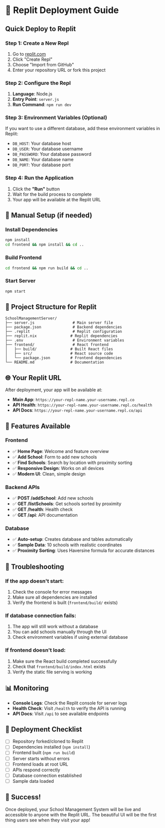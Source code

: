 # 🚀 Replit Deployment Guide

## Quick Deploy to Replit

### Step 1: Create a New Repl
1. Go to [replit.com](https://replit.com)
2. Click "Create Repl"
3. Choose "Import from GitHub"
4. Enter your repository URL or fork this project

### Step 2: Configure the Repl
1. **Language**: Node.js
2. **Entry Point**: `server.js`
3. **Run Command**: `npm run dev`

### Step 3: Environment Variables (Optional)
If you want to use a different database, add these environment variables in Replit:
- `DB_HOST`: Your database host
- `DB_USER`: Your database username  
- `DB_PASSWORD`: Your database password
- `DB_NAME`: Your database name
- `DB_PORT`: Your database port

### Step 4: Run the Application
1. Click the **"Run"** button
2. Wait for the build process to complete
3. Your app will be available at the Replit URL

## 🔧 Manual Setup (if needed)

### Install Dependencies
```bash
npm install
cd frontend && npm install && cd ..
```

### Build Frontend
```bash
cd frontend && npm run build && cd ..
```

### Start Server
```bash
npm start
```

## 📁 Project Structure for Replit

```
SchoolManagementServer/
├── server.js                 # Main server file
├── package.json              # Backend dependencies
├── .replit                   # Replit configuration
├── replit.nix               # Replit dependencies
├── .env                      # Environment variables
├── frontend/                 # React frontend
│   ├── build/               # Built React files
│   ├── src/                 # React source code
│   └── package.json         # Frontend dependencies
└── README.md                # Documentation
```

## 🌐 Your Replit URL

After deployment, your app will be available at:
- **Main App**: `https://your-repl-name.your-username.repl.co`
- **API Health**: `https://your-repl-name.your-username.repl.co/health`
- **API Docs**: `https://your-repl-name.your-username.repl.co/api`

## 🎯 Features Available

### Frontend
- ✅ **Home Page**: Welcome and feature overview
- ✅ **Add School**: Form to add new schools
- ✅ **Find Schools**: Search by location with proximity sorting
- ✅ **Responsive Design**: Works on all devices
- ✅ **Modern UI**: Clean, simple design

### Backend APIs
- ✅ **POST /addSchool**: Add new schools
- ✅ **GET /listSchools**: Get schools sorted by proximity
- ✅ **GET /health**: Health check
- ✅ **GET /api**: API documentation

### Database
- ✅ **Auto-setup**: Creates database and tables automatically
- ✅ **Sample Data**: 10 schools with realistic coordinates
- ✅ **Proximity Sorting**: Uses Haversine formula for accurate distances

## 🐛 Troubleshooting

### If the app doesn't start:
1. Check the console for error messages
2. Make sure all dependencies are installed
3. Verify the frontend is built (`frontend/build/` exists)

### If database connection fails:
1. The app will still work without a database
2. You can add schools manually through the UI
3. Check environment variables if using external database

### If frontend doesn't load:
1. Make sure the React build completed successfully
2. Check that `frontend/build/index.html` exists
3. Verify the static file serving is working

## 📊 Monitoring

- **Console Logs**: Check the Replit console for server logs
- **Health Check**: Visit `/health` to verify the API is running
- **API Docs**: Visit `/api` to see available endpoints

## 🚀 Deployment Checklist

- [ ] Repository forked/cloned to Replit
- [ ] Dependencies installed (`npm install`)
- [ ] Frontend built (`npm run build`)
- [ ] Server starts without errors
- [ ] Frontend loads at root URL
- [ ] APIs respond correctly
- [ ] Database connection established
- [ ] Sample data loaded

## 🎉 Success!

Once deployed, your School Management System will be live and accessible to anyone with the Replit URL. The beautiful UI will be the first thing users see when they visit your app! 